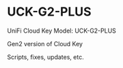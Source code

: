 # UCK-G2-PLUS
UniFi Cloud Key Model: UCK-G2-PLUS

Gen2 version of Cloud Key

Scripts, fixes, updates, etc.
